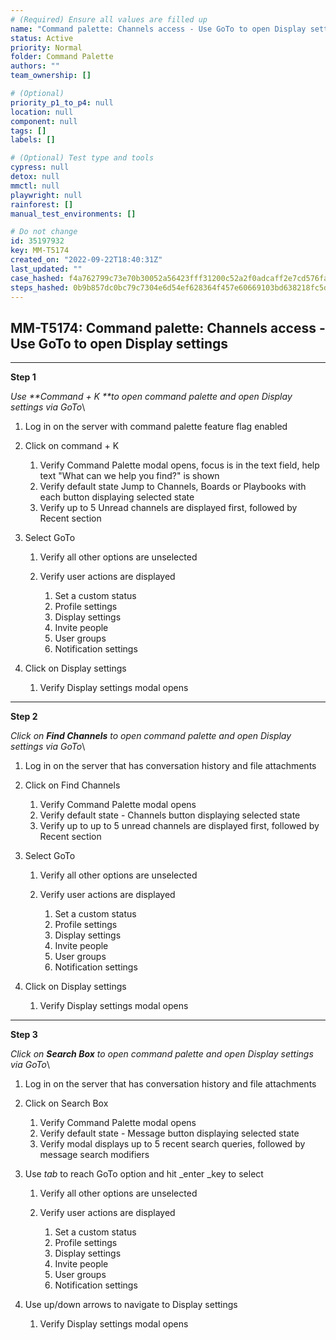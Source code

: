```yaml
---
# (Required) Ensure all values are filled up
name: "Command palette: Channels access - Use GoTo to open Display settings"
status: Active
priority: Normal
folder: Command Palette 
authors: ""
team_ownership: []

# (Optional)
priority_p1_to_p4: null
location: null
component: null
tags: []
labels: []

# (Optional) Test type and tools
cypress: null
detox: null
mmctl: null
playwright: null
rainforest: []
manual_test_environments: []

# Do not change
id: 35197932
key: MM-T5174
created_on: "2022-09-22T18:40:31Z"
last_updated: ""
case_hashed: f4a762799c73e70b30052a56423fff31200c52a2f0adcaff2e7cd576faae8ccf83b05bacd7d8ce9c0eca108b0be2f411
steps_hashed: 0b9b857dc0bc79c7304e6d54ef628364f457e60669103bd638218fc5dfbfba2faeaf4d83fc8b46930e46193421c009ae
---
```


<!-- (Auto-generated) Based on frontmatter's "key" and "name" -->

## MM-T5174: Command palette: Channels access - Use GoTo to open Display settings

---

**Step 1**

_Use \*\*Command + K \*\*to open command palette and open Display settings via GoTo_\\

1. Log in on the server with command palette feature flag enabled

2. Click on command + K

   1. Verify Command Palette modal opens, focus is in the text field, help text "What can we help you find?" is shown
   2. Verify default state Jump to Channels, Boards or Playbooks with each button displaying selected state
   3. Verify up to 5 Unread channels are displayed first, followed by Recent section

3. Select GoTo

   1. Verify all other options are unselected 

   2. Verify user actions are displayed 

      1. Set a custom status
      2. Profile settings
      3. Display settings
      4. Invite people
      5. User groups
      6. Notification settings

4. Click on Display settings 

   1. Verify Display settings modal opens

---

**Step 2**

_Click on **Find Channels** _to open command palette and open Display settings via GoTo__\\

1. Log in on the server that has conversation history and file attachments

2. Click on Find Channels 

   1. Verify Command Palette modal opens
   2. Verify default state - Channels button displaying selected state
   3. Verify up to up to 5 unread channels are displayed first, followed by Recent section

3. Select GoTo

   1. Verify all other options are unselected 

   2. Verify user actions are displayed 

      1. Set a custom status
      2. Profile settings
      3. Display settings
      4. Invite people
      5. User groups
      6. Notification settings

4. Click on Display settings 

   1. Verify Display settings modal opens

---

**Step 3**

_Click on **Search Box** to open command palette and open Display settings via GoTo_\\

1. Log in on the server that has conversation history and file attachments 

2. Click on Search Box 

   1. Verify Command Palette modal opens
   2. Verify default state - Message button displaying selected state
   3. Verify modal displays up to 5 recent search queries, followed by message search modifiers

3. Use _tab_ to reach GoTo option and hit \_enter \_key to select 

   1. Verify all other options are unselected 

   2. Verify user actions are displayed 

      1. Set a custom status
      2. Profile settings
      3. Display settings
      4. Invite people
      5. User groups
      6. Notification settings

4. Use up/down arrows to navigate to Display settings 

   1. Verify Display settings modal opens
